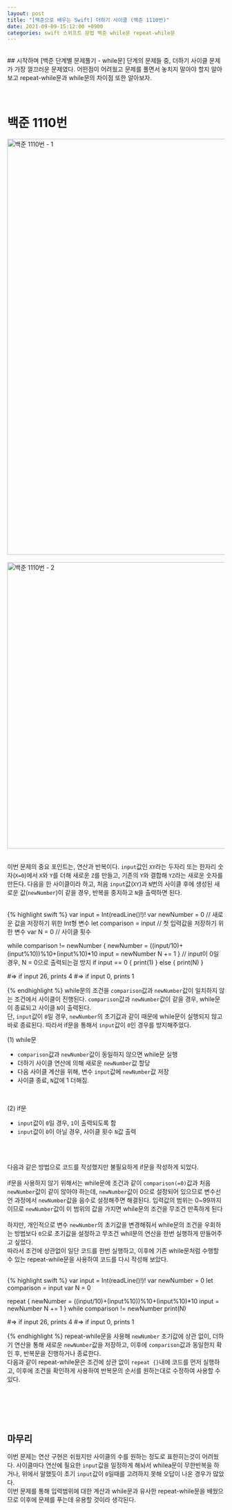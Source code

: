 ```yaml
---
layout: post
title: "[백준으로 배우는 Swift] 더하기 사이클 (백준 1110번)"
date: 2021-09-09-15:12:00 +0900
categories: swift 스위프트 문법 백준 while문 repeat-while문
---
```

<br/>
## 시작하며
[백준 단계별 문제풀기 - while문] 단계의 문제들 중, 더하기 사이클 문제가 가장 껄끄러운 문제였다. 어떤점이 어려웠고 문제를 풀면서 놓치지 말아야 할지 알아보고 repeat-while문과 while문의 차이점 또한 알아보자.
<br/>
<br/>
<br/>

# 백준 1110번

<img width="964" alt="백준 1110번 - 1" src="https://user-images.githubusercontent.com/83946704/132618472-b3ee02ba-fbb5-402d-a681-0b4016921424.png">
<br/>
<br/>
<img width="664" alt="백준 1110번 - 2" src="https://user-images.githubusercontent.com/83946704/132618536-d74e2c3c-2761-49ab-8f34-e2251aa2b4b1.png">
<br/>
<br/>

이번 문제의 중요 포인트는, 연산과 반복이다. `input`값인 `XY`라는 두자리 또는 한자리 숫자(`X=0`)에서 `X`와 `Y`를 더해 새로운 `Z`를 만들고, 기존의 `Y`와 결합해 `YZ`라는 새로운 숫자를 만든다. 다음을 한 사이클이라 하고, 처음 `input`값(`XY`)과 `N`번의 사이클 후에 생성된 새로운 값(`newNumber`)이 같을 경우, 반복을 중지하고 `N`을 출력하면 된다.


<br/>
{% highlight swift %}
var input = Int(readLine()!)!
var newNumber = 0         // 새로운 값을 저장하기 위한 Int형 변수
let comparison = input    // 첫 입력값을 저장하기 위한 변수
var N = 0                 // 사이클 횟수

while comparison != newNumber {
    newNumber = ((input/10)+(input%10))%10+(input%10)*10
    input = newNumber
    N += 1
}
// input이 0일 경우, N = 0으로 출력되는걸 방지
if input == 0 {
    print(1)
}
else {
    print(N)
}

#=>	if input 26, prints 4
#=>	if input 0, prints 1

{% endhighlight %}
while문의 조건을 `comparison`값과 `newNumber`값이 일치하지 않는 조건에서 사이클이 진행된다. `comparison`값과 `newNumber`값이 같을 경우, while문이 종료되고 사이클 `N`이 출력된다.<br/>단, `input`값이 `0`일 경우, `newNumber`의 초기값과 같이 때문에 while문이 실행되지 않고 바로 종료된다. 따라서 if문을 통해서 `input`값이 `0`인 경우를 방지해주었다.
<br/>

(1) while문
- `comparison`값과 `newNumber`값이 동일하지 않으면 while문 실행<br/>
- 더하기 사이클 연산에 의해 새로운 `newNumber`값 할당<br/>
- 다음 사이클 계산을 위해, 변수 `input`값에 `newNumber`값 저장<br/>
- 사이클 종료, `N`값에 1 더해짐.
<br/>

(2) if문
- `input`값이 `0`일 경우, `1`이 출력되도록 함<br/>
- `input`값이 `0`이 아닐 경우, 사이클 횟수 `N`값 출력
<br/>
<br/>

다음과 같은 방법으로 코드를 작성했지만 불필요하게 if문을 작성하게 되었다.
<br/><br/>
if문을 사용하지 않기 위해서는 while문에 조건과 같이 `comparison(=0)`값과 처음 `newNumber`값이 같이 않아야 하는데, `newNumber`값이 0으로 설정되어 있으므로 변수선언 과정에서 `newNumber`값을 음수로 설정해주면 해결된다. 입력값의 범위는 0~99까지 이므로 `newNumber`값이 이 범위의 값을 가지면 while문의 조건을 무조건 만족하게 된다
<br/><br/>
하지만, 개인적으로 변수 `newNumber`의 초기값을 변경해줘서 while문의 조건을 우회하는 방법보다 `0`으로 초기값을 설정하고 무조건 whil문의 연산을 한번 실행하게 만들어주고 싶었다.<br/>
따라서 조건에 상관없이 일단 코드를 한번 실행하고, 이후에 기존 while문처럼 수행할 수 있는 repeat-while문을 사용하여 코드를 다시 작성해 보았다.

<br/>
{% highlight swift %}
var input = Int(readLine()!)!
var newNumber = 0
let comparison = input
var N = 0

repeat {
    newNumber = ((input/10)+(input%10))%10+(input%10)*10
    input = newNumber
    N += 1
} while comparison != newNumber
print(N)

#=>	if input 26, prints 4
#=>	if input 0, prints 1

{% endhighlight %}
repeat-while문을 사용해 `newNumber` 초기값에 상관 없이, 더하기 연산을 통해 새로운 `newNumber`값을 저장하고, 이후에 `comparison`값과 동일한지 확인 후, 반복문을 진행하거나 종료한다.<br/>
다음과 같이 repeat-while문은 조건에 상관 없이 `repeat {}`내에 코드를 먼저 실행하고, 이후에 조건을 확인하게 사용하여 반복문의 순서를 원하는대로 수정하여 사용할 수 있다.


<br/>
<br/>
<br/>
<br/>

## 마무리
이번 문제는 연산 구현은 쉬웠지만 사이클의 수를 원하는 정도로 표한히는것이 어려웠다. 사이클마다 연산에 필요한 `input`값을 일정하게 해놔서 whilea문이 무한반복을 하거나, 위에서 말했듯이 초기 `input`값이 `0`일때를 고려하지 못해 오답이 나온 경우가 많았다. <br/>
이번 문제를 통해 입력범위에 대한 계산과 while문과 유사한 repeat-while문을 배웠으므로 이후에 문제를 푸는데 유용할 것이라 생각된다.
